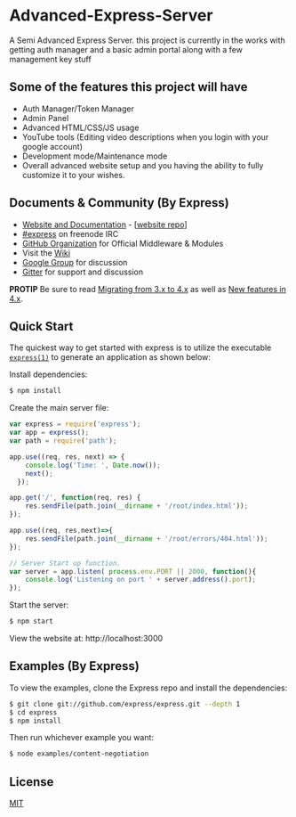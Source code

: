 # Advanced-Express-Server
A Semi Advanced Express Server. this project is currently in the works with getting auth manager and a basic admin portal along with a few management key stuff


## Some of the features this project will have

- Auth Manager/Token Manager
- Admin Panel
- Advanced HTML/CSS/JS usage
- YouTube tools (Editing video descriptions when you login with your google account)
- Development mode/Maintenance mode
- Overall advanced website setup and you having the ability to fully customize it to your wishes.

## Documents & Community (By Express)

  * [Website and Documentation](http://expressjs.com/) - [[website repo](https://github.com/expressjs/expressjs.com)]
  * [#express](https://webchat.freenode.net/?channels=express) on freenode IRC
  * [GitHub Organization](https://github.com/expressjs) for Official Middleware & Modules
  * Visit the [Wiki](https://github.com/expressjs/express/wiki)
  * [Google Group](https://groups.google.com/group/express-js) for discussion
  * [Gitter](https://gitter.im/expressjs/express) for support and discussion

**PROTIP** Be sure to read [Migrating from 3.x to 4.x](https://github.com/expressjs/express/wiki/Migrating-from-3.x-to-4.x) as well as [New features in 4.x](https://github.com/expressjs/express/wiki/New-features-in-4.x).

## Quick Start

  The quickest way to get started with express is to utilize the executable [`express(1)`](https://github.com/expressjs/generator) to generate an application as shown below:

  Install dependencies:

```bash
$ npm install
```

  Create the main server file:

```js
var express = require('express');
var app = express();
var path = require('path');

app.use((req, res, next) => {
    console.log('Time: ', Date.now());
    next();
  });

app.get('/', function(req, res) {
    res.sendFile(path.join(__dirname + '/root/index.html'));
});

app.use((req, res,next)=>{
    res.sendFile(path.join(__dirname + '/root/errors/404.html'));
}); 

// Server Start up function.
var server = app.listen( process.env.PORT || 2000, function(){
    console.log('Listening on port ' + server.address().port);
});
```

  Start the server:

```bash
$ npm start
```


  View the website at: http://localhost:3000


## Examples (By Express)

  To view the examples, clone the Express repo and install the dependencies:

```bash
$ git clone git://github.com/express/express.git --depth 1
$ cd express
$ npm install
```

  Then run whichever example you want:

```bash
$ node examples/content-negotiation
```

## License

  [MIT](LICENSE)
